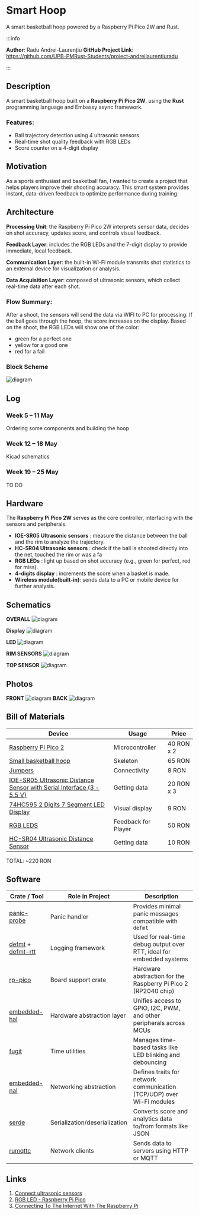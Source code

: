 # Smart Hoop
A smart basketball hoop powered by a Raspberry Pi Pico 2W and Rust.

:::info

**Author**: Radu Andrei-Laurențiu
**GitHub Project Link**: https://github.com/UPB-PMRust-Students/proiect-andreilaurentiuradu

:::

## Description
A smart basketball hoop built on a **Raspberry Pi Pico 2W**, using the **Rust** programming language and Embassy async framework.

### Features:
+ Ball trajectory detection using 4 ultrasonic sensors
+ Real-time shot quality feedback with RGB LEDs
+ Score counter on a 4-digit display

## Motivation
As a sports enthusiast and basketball fan, I wanted to create a project that helps players improve their shooting accuracy. This smart system provides instant, data-driven feedback to optimize performance during training.

## Architecture
**Processing Unit**: the Raspberry Pi Pico 2W interprets sensor data, decides on shot accuracy, updates score, and controls visual feedback.

**Feedback Layer**: includes the RGB LEDs and the 7-digit display to provide immediate, local feedback.

**Communication Layer**: the built-in Wi-Fi module transmits shot statistics to an external device for visualization or analysis.

**Data Acquisition Layer**: composed of ultrasonic sensors, which collect real-time data after each shot.



### Flow Summary:
After a shoot, the sensors will send the data via WIFI to PC for processing.
If the ball goes through the hoop, the score increases on the display.
Based on the shoot, the RGB LEDs will show one of the color:
- green for a perfect one
- yellow for a good one
- red for a fail


### Block Scheme
![diagram](block-diagram.webp)

## Log

### Week 5 – 11 May
Ordering some components and building the hoop

### Week 12 – 18 May
Kicad schematics

### Week 19 – 25 May
TO DO

## Hardware

The **Raspberry Pi Pico 2W** serves as the core controller, interfacing with the sensors and peripherals.

- **IOE-SR05 Ultrasonic sensors** : measure the distance between the ball and the rim to analyze the trajectory.
- **HC-SR04 Ultrasonic sensors** : check if the ball is shooted directly into the net, touched the rim or was a fa
- **RGB LEDs** : light up based on shot accuracy (e.g., green for perfect, red for miss).
- **4-digits display** : increments the score when a basket is made.
- **Wireless module(built-in)**: sends data to a PC or mobile device for further analysis.

## Schematics
**OVERALL**
![diagram](overall.webp)

**Display**
![diagram](4-digit.webp)

**LED**
![diagram](rgb.webp)

**RIM SENSORS**
![diagram](rim_sensors.webp)

**TOP SENSOR**
![diagram](hc-sr04.webp)

## Photos
**FRONT**
![diagram](front.webp)
**BACK**
![diagram](back.webp)


## Bill of Materials

| Device | Usage | Price |
|--------|--------|-------|
| [Raspberry Pi Pico 2](https://www.optimusdigital.ro/en/raspberry-pi-boards/13327-raspberry-pi-pico-2-w.html?search_query=raspberry+pi+pico+2&results=36) | Microcontroller | 40 RON x 2 |
| [Small basketball hoop](https://www.decathlon.ro/p/mini-cos-de-baschet-sk100-negru-auriu/_/R-p-346317?mc=8901657) | Skeleton | 65 RON
| [Jumpers](https://www.bitmi.ro/componente-electronice/40-fire-dupont-tata-mama-30cm-10504.html) | Connectivity | 8 RON |
| [IOE-SR05 Ultrasonic Distance Sensor with Serial Interface (3 - 5.5 V)](https://www.optimusdigital.ro/ro/senzori-senzori-de-distanta/8152-senzor-de-distana-ultrasonic-ioe-sr05-cu-interfaa-seriala-3-55-v.html?search_query=ultrasonic&results=47) | Getting data | 20 RON x 3
| [74HC595 2 Digits 7 Segment LED Display](https://www.optimusdigital.ro/en/led-displays/5605-74hc595-2-digits-7-segment-led-display.html?srsltid=AfmBOooWyQfFC3hv-Gp_PNDsWUwUZ5Xn56lRWl8V-sAAV3vUrpmnz7F7) | Visual display | 9 RON |
| [RGB LEDS](https://www.optimusdigital.ro/en/leds/5618-144-pcs-rgb-led-neopixels-ws2812b.html?gad_source=1&gad_campaignid=21360696715&gbraid=0AAAAADv-p3B2c0vBEDSIvQOgdRjvNBiy7&gclid=Cj0KCQjwoNzABhDbARIsALfY8VPsUSj4vp2kUib3_-QPmvutuwetDTkopSimuhPmvOD4ns7v9FyjVNIaAqXsEALw_wcB ) | Feedback for Player | 50 RON |
| [HC-SR04 Ultrasonic Distance Sensor](https://ardushop.ro/ro/electronica/2289-modul-senzor-ultrasonic-detector-distanta-hc-sr04-6427854030726.html?gad_source=1&gad_campaignid=22058879462&gbraid=0AAAAADlKU-6Mwhj2CaAa-5jV0Ic3VkQvP&gclid=Cj0KCQjwiqbBBhCAARIsAJSfZkYevXzdwh0-sLh_WThlxYnUHZ5OZbnyspcSWvaxLTNA0JLXkTwlSVMaAsS2EALw_wcB) | Getting data | 10 RON

TOTAL: ~220 RON

## Software

| Crate / Tool | Role in Project | Description |
|--------------|------------------|-------------|
| [panic-probe](https://github.com/knurling-rs/panic-probe) | Panic handler | Provides minimal panic messages compatible with `defmt` |
| [defmt](https://github.com/knurling-rs/defmt) + [defmt-rtt](https://github.com/knurling-rs/defmt) | Logging framework | Used for real-time debug output over RTT, ideal for embedded systems |
| [rp-pico](https://github.com/rp-rs/rp-hal) | Board support crate | Hardware abstraction for the Raspberry Pi Pico 2 (RP2040 chip) |
| [embedded-hal](https://github.com/rust-embedded/embedded-hal) | Hardware abstraction layer | Unifies access to GPIO, I2C, PWM, and other peripherals across MCUs |
| [fugit](https://github.com/knurling-rs/fugit) | Time utilities | Manages time-based tasks like LED blinking and debouncing |
| [embedded-nal](https://github.com/rust-embedded-community/embedded-nal) | Networking abstraction | Defines traits for network communication (TCP/UDP) over Wi-Fi modules |
| [serde](https://github.com/serde-rs/serde) | Serialization/deserialization | Converts score and analytics data to/from formats like JSON |
| [rumqttc](https://github.com/bytebeamio/rumqtt) | Network clients | Sends data to servers using HTTP or MQTT |



## Links
1. [Connect ultrasonic sensors](https://www.youtube.com/watch?v=Xn_oAiH0ZsM)
2. [RGB LED - Raspberry Pi Pico](https://www.youtube.com/watch?v=uUcs37StEoY)
3. [Connecting To The Internet With The Raspberry Pi](https://www.youtube.com/watch?v=GiT3MzRzG48)
